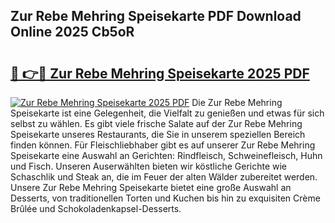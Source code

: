 ## Zur Rebe Mehring Speisekarte PDF Download Online 2025 Cb5oR

# <h2><a href="http://gc8mhb.nevu.top/?p=Zur+Rebe+Mehring+Speisekarte">🔗 👉🔴 Zur Rebe Mehring Speisekarte 2025 PDF</a></h2>

[![Zur Rebe Mehring Speisekarte 2025 PDF](https://i.imgur.com/dBaPXMq.png)](http://gc8mhb.nevu.top/?p=Zur+Rebe+Mehring+Speisekarte)
Die Zur Rebe Mehring Speisekarte ist eine Gelegenheit, die Vielfalt zu genießen und etwas für sich selbst zu wählen. Es gibt viele frische Salate auf der Zur Rebe Mehring Speisekarte unseres Restaurants, die Sie in unserem speziellen Bereich finden können. Für Fleischliebhaber gibt es auf unserer Zur Rebe Mehring Speisekarte eine Auswahl an Gerichten: Rindfleisch, Schweinefleisch, Huhn und Fisch. Unseren Auserwählten bieten wir köstliche Gerichte wie Schaschlik und Steak an, die im Feuer der alten Wälder zubereitet werden. Unsere Zur Rebe Mehring Speisekarte bietet eine große Auswahl an Desserts, von traditionellen Torten und Kuchen bis hin zu exquisiten Crème Brûlée und Schokoladenkapsel-Desserts.
